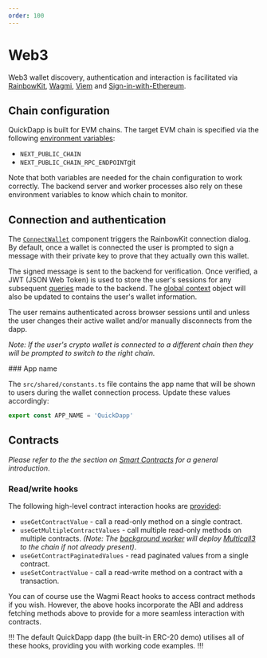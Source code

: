 ```yaml
---
order: 100
---
```


# Web3

Web3 wallet discovery, authentication and interaction is facilitated via [RainbowKit](rainbowkit.com), [Wagmi](https://wagmi.sh/), [Viem](https://viem.sh/) and [Sign-in-with-Ethereum](https://docs.login.xyz/general-information/siwe-overview).

## Chain configuration

QuickDapp is built for EVM chains. The target EVM chain is specified via the following [environment variables](../environment-variables.md):

* `NEXT_PUBLIC_CHAIN`
* `NEXT_PUBLIC_CHAIN_RPC_ENDPOINT`git 

Note that both variables are needed for the chain configuration to work correctly. The backend server and worker processes also rely on these environment variables to know which chain to monitor.

## Connection and authentication

The [`ConnectWallet`](https://github.com/QuickDapp/QuickDapp/tree/master/src/frontend/components/ConnectWallet.tsx) component triggers the RainbowKit connection dialog. By default, once a wallet is connected the user is prompted to sign a message with their private key to prove that they actually own this wallet. 

The signed message is sent to the backend for verification. Once verified, a JWT (JSON Web Token) is used to store the user's sessions for any subsequent [queries](./graphql.md) made to the backend. The [global context](./global.md) object will also be updated to contains the user's wallet information.

The user remains authenticated across browser sessions until and unless the user changes their active wallet and/or manually disconnects from the dapp.

_Note: If the user's crypto wallet is connected to a different chain then they will be prompted to switch to the right chain._

### App name

The `src/shared/constants.ts` file contains the app name that will be shown to users during the wallet connection process. Update these values accordingly:

```ts
export const APP_NAME = 'QuickDapp'
```

## Contracts

_Please refer to the the section on [Smart Contracts](../smart-contracts/index.md) for a general introduction_.

### Read/write hooks

The following high-level contract interaction hooks are [provided](https://github.com/QuickDapp/QuickDapp/tree/master/src/frontend/hooks/contracts.ts):

* `useGetContractValue` - call a read-only method on a single contract.
* `useGetMultipleContractValues` - call multiple read-only methods on multiple contracts. _(Note: The [background worker](../worker/index.md) will deploy [Multicall3](https://www.multicall3.com/) to the chain if not already present)_.
* `useGetContractPaginatedValues` - read paginated values from a single contract.
* `useSetContractValue` - call a read-write method on a contract with a transaction.

You can of course use the Wagmi React hooks to access contract methods if you wish. However, the above hooks incorporate the ABI and address fetching methods above to provide for a more seamless interaction with contracts.

!!!
The default QuickDapp dapp (the built-in ERC-20 demo) utilises all of these hooks, providing you with working code examples.
!!!